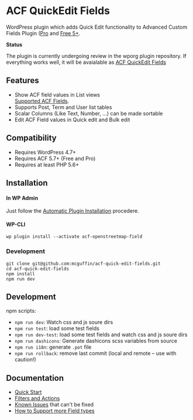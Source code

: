ACF QuickEdit Fields
====================

WordPress plugin which adds Quick Edit functionality to Advanced Custom Fields Plugin ([Pro](http://www.advancedcustomfields.com/pro/) and [Free 5+](https://wordpress.org/plugins/advanced-custom-fields/).

**Status**

The plugin is currently undergoing review in the wporg plugin repository. If everything works well, it will be avaialable as [ACF QuickEdit Fields](https://wordpress.org/plugins/acf-quickedit-fields)

Features
--------
 - Show ACF field values in List views  
   [Supported ACF Fields](https://github.com/mcguffin/acf-quick-edit-fields/wiki/Feature-Support-Matrix#supported-acf-fields).
 - Supports Post, Term and User list tables
 - Scalar Columns (Like Text, Number, ...) can be made sortable
 - Edit ACF Field values in Quick edit and Bulk edit

Compatibility
-------------
 - Requires WordPress 4.7+
 - Requires ACF 5.7+ (Free and Pro)
 - Requires at least PHP 5.6+


Installation
------------

#### In WP Admin
Just follow the [Automatic Plugin Installation](https://wordpress.org/support/article/managing-plugins/#automatic-plugin-installation) procedere.

#### WP-CLI
```shell
wp plugin install --activate acf-openstreetmap-field
```

### Development
```shell
git clone git@github.com:mcguffin/acf-quick-edit-fields.git
cd acf-quick-edit-fields
npm install
npm run dev
```

Development
-----------
npm scripts:
 - `npm run dev`: Watch css and js soure dirs
 - `npm run test`: load some test fields
 - `npm run dev-test`: load some test fields and watch css and js soure dirs
 - `npm run dashicons`: Generate dashicons scss variables from source
 - `npm run i18n`: generate `.pot` file
 - `npm run rollback`: remove last commit (local and remote  – use with caution!)


Documentation
-------------

 - [Quick Start](https://github.com/mcguffin/acf-quick-edit-fields/wiki)
 - [Filters and Actions](https://github.com/mcguffin/acf-quick-edit-fields/wiki/Plugin-Filters)
 - [Known Issues](https://github.com/mcguffin/acf-quick-edit-fields/wiki/Known-Issues) that can't be fixed
 - [How to Support more Field types](https://github.com/mcguffin/acf-quick-edit-fields/wiki/Tutorial:-Custom-Field-Integration)
